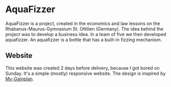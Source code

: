 
# AquaFizzer

AquaFizzer is a project, created in the economics and law lessons on the Rhabanus-Maurus-Gymnasium St. Ottilien (Germany). The idea behind the project was to develop a business idea. In a team of five we then developed aquafizzer. An aquafizzer is a bottle that has a built-in fizzing mechanism.

## Website
This website was created 2 days before delivery, because I got bored on Sunday. It's a simple (mostly) responsive website. The design is inspired by [My-Gainplan](my-gainplan.com).


